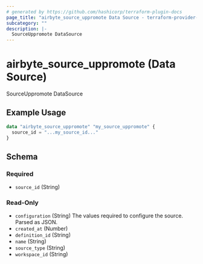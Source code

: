 ```yaml
---
# generated by https://github.com/hashicorp/terraform-plugin-docs
page_title: "airbyte_source_uppromote Data Source - terraform-provider-airbyte"
subcategory: ""
description: |-
  SourceUppromote DataSource
---
```


# airbyte_source_uppromote (Data Source)

SourceUppromote DataSource

## Example Usage

```terraform
data "airbyte_source_uppromote" "my_source_uppromote" {
  source_id = "...my_source_id..."
}
```

<!-- schema generated by tfplugindocs -->
## Schema

### Required

- `source_id` (String)

### Read-Only

- `configuration` (String) The values required to configure the source. Parsed as JSON.
- `created_at` (Number)
- `definition_id` (String)
- `name` (String)
- `source_type` (String)
- `workspace_id` (String)
